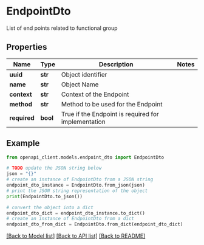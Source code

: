 # EndpointDto

List of end points related to functional group

## Properties

Name | Type | Description | Notes
------------ | ------------- | ------------- | -------------
**uuid** | **str** | Object identifier | 
**name** | **str** | Object Name | 
**context** | **str** | Context of the Endpoint | 
**method** | **str** | Method to be used for the Endpoint | 
**required** | **bool** | True if the Endpoint is required for implementation | 

## Example

```python
from openapi_client.models.endpoint_dto import EndpointDto

# TODO update the JSON string below
json = "{}"
# create an instance of EndpointDto from a JSON string
endpoint_dto_instance = EndpointDto.from_json(json)
# print the JSON string representation of the object
print(EndpointDto.to_json())

# convert the object into a dict
endpoint_dto_dict = endpoint_dto_instance.to_dict()
# create an instance of EndpointDto from a dict
endpoint_dto_from_dict = EndpointDto.from_dict(endpoint_dto_dict)
```
[[Back to Model list]](../README.md#documentation-for-models) [[Back to API list]](../README.md#documentation-for-api-endpoints) [[Back to README]](../README.md)


